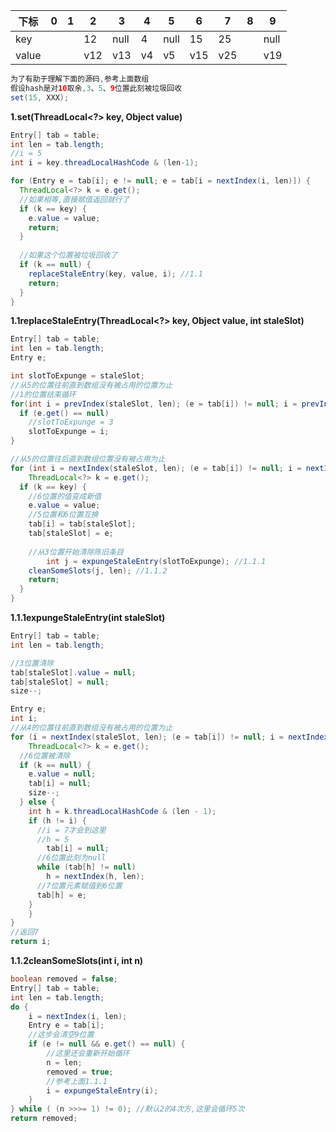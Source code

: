 | 下标  | 0    | 1    | 2    | 3    | 4    | 5    | 6    | 7    | 8    | 9    |
| ----- | ---- | ---- | ---- | ---- | ---- | ---- | ---- | ---- | ---- | ---- |
| key   |      |      | 12   | null | 4    | null | 15   | 25   |      | null |
| value |      |      | v12  | v13  | v4   | v5   | v15  | v25  |      | v19  |

```java
为了有助于理解下面的源码,参考上面数组
假设hash是对10取余,3、5、9位置此刻被垃圾回收
set(15, XXX);
```

**1.set(ThreadLocal<?> key, Object value)**

```java
Entry[] tab = table;
int len = tab.length;
//i = 5
int i = key.threadLocalHashCode & (len-1);

for (Entry e = tab[i]; e != null; e = tab[i = nextIndex(i, len)]) {
  ThreadLocal<?> k = e.get();
  //如果相等,直接赋值返回就行了
  if (k == key) {
  	e.value = value;
    return;
  }
  
  //如果这个位置被垃圾回收了
  if (k == null) {
  	replaceStaleEntry(key, value, i); //1.1
    return;
  }
}
```

**1.1replaceStaleEntry(ThreadLocal<?> key, Object value, int staleSlot)**

```java
Entry[] tab = table;
int len = tab.length;
Entry e;

int slotToExpunge = staleSlot;
//从5的位置往前直到数组没有被占用的位置为止
//1的位置结束循环
for(int i = prevIndex(staleSlot, len); (e = tab[i]) != null; i = prevIndex(i, len)) {
  if (e.get() == null)
    //slotToExpunge = 3
    slotToExpunge = i;
}

//从5的位置往后直到数组位置没有被占用为止
for (int i = nextIndex(staleSlot, len); (e = tab[i]) != null; i = nextIndex(i, len)) {
	ThreadLocal<?> k = e.get();
  if (k == key) {
    //6位置的值变成新值
  	e.value = value;
    //5位置和6位置互换
    tab[i] = tab[staleSlot];
    tab[staleSlot] = e;
    
    //从3位置开始清除陈旧条目
		int j = expungeStaleEntry(slotToExpunge); //1.1.1
    cleanSomeSlots(j, len); //1.1.2
    return;
  }
}
```

**1.1.1expungeStaleEntry(int staleSlot)**

```java
Entry[] tab = table;
int len = tab.length;

//3位置清除
tab[staleSlot].value = null;
tab[staleSlot] = null;
size--;

Entry e;
int i;
//从4的位置往前直到数组没有被占用的位置为止
for (i = nextIndex(staleSlot, len); (e = tab[i]) != null; i = nextIndex(i, len)) {
	ThreadLocal<?> k = e.get();
  //6位置被清除
  if (k == null) {
    e.value = null;
    tab[i] = null;
    size--;
  } else {
    int h = k.threadLocalHashCode & (len - 1);
    if (h != i) {
      //i = 7才会到这里
      //h = 5
    	tab[i] = null;
      //6位置此刻为null
      while (tab[h] != null)
      	h = nextIndex(h, len);
      //7位置元素赋值到6位置
      tab[h] = e;
    }
	}
}
//返回7
return i;
```

**1.1.2cleanSomeSlots(int i, int n)**

```java
boolean removed = false;
Entry[] tab = table;
int len = tab.length;
do {
    i = nextIndex(i, len);
    Entry e = tab[i];
    //这步会清空9位置
    if (e != null && e.get() == null) {
        //这里还会重新开始循环
        n = len;
        removed = true;
        //参考上面1.1.1
        i = expungeStaleEntry(i);
    }
} while ( (n >>>= 1) != 0); //默认2的4次方,这里会循环5次
return removed;
```

